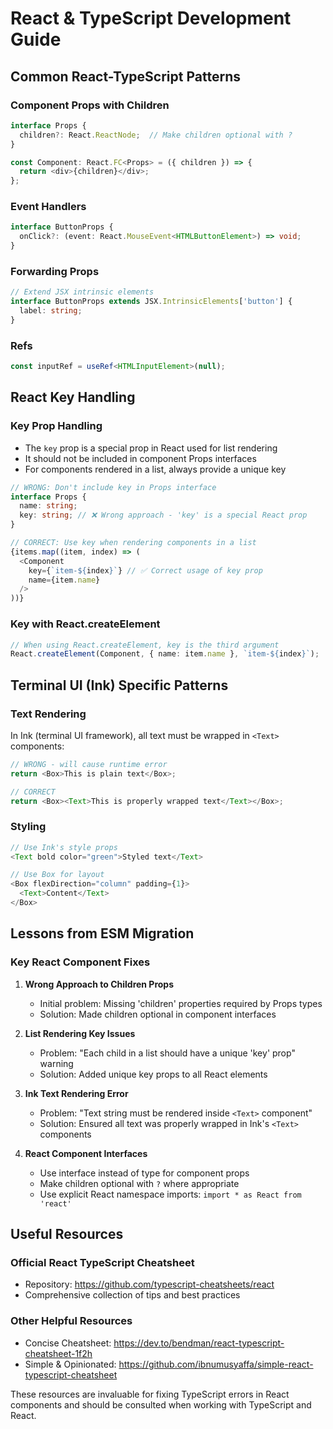 # React & TypeScript Development Guide

## Common React-TypeScript Patterns

### Component Props with Children
```typescript
interface Props {
  children?: React.ReactNode;  // Make children optional with ?
}

const Component: React.FC<Props> = ({ children }) => {
  return <div>{children}</div>;
};
```

### Event Handlers
```typescript
interface ButtonProps {
  onClick?: (event: React.MouseEvent<HTMLButtonElement>) => void;
}
```

### Forwarding Props
```typescript
// Extend JSX intrinsic elements
interface ButtonProps extends JSX.IntrinsicElements['button'] {
  label: string;
}
```

### Refs
```typescript
const inputRef = useRef<HTMLInputElement>(null);
```

## React Key Handling

### Key Prop Handling
- The `key` prop is a special prop in React used for list rendering
- It should not be included in component Props interfaces
- For components rendered in a list, always provide a unique key

```typescript
// WRONG: Don't include key in Props interface
interface Props {
  name: string;
  key: string; // ❌ Wrong approach - 'key' is a special React prop
}

// CORRECT: Use key when rendering components in a list
{items.map((item, index) => (
  <Component 
    key={`item-${index}`} // ✅ Correct usage of key prop
    name={item.name} 
  />
))}
```

### Key with React.createElement
```typescript
// When using React.createElement, key is the third argument
React.createElement(Component, { name: item.name }, `item-${index}`);
```

## Terminal UI (Ink) Specific Patterns

### Text Rendering
In Ink (terminal UI framework), all text must be wrapped in `<Text>` components:

```typescript
// WRONG - will cause runtime error
return <Box>This is plain text</Box>;

// CORRECT
return <Box><Text>This is properly wrapped text</Text></Box>;
```

### Styling
```typescript
// Use Ink's style props
<Text bold color="green">Styled text</Text>

// Use Box for layout
<Box flexDirection="column" padding={1}>
  <Text>Content</Text>
</Box>
```

## Lessons from ESM Migration

### Key React Component Fixes

1. **Wrong Approach to Children Props**
   - Initial problem: Missing 'children' properties required by Props types
   - Solution: Made children optional in component interfaces

2. **List Rendering Key Issues**
   - Problem: "Each child in a list should have a unique 'key' prop" warning
   - Solution: Added unique key props to all React elements

3. **Ink Text Rendering Error**
   - Problem: "Text string must be rendered inside `<Text>` component"
   - Solution: Ensured all text was properly wrapped in Ink's `<Text>` components

4. **React Component Interfaces**
   - Use interface instead of type for component props
   - Make children optional with `?` where appropriate
   - Use explicit React namespace imports: `import * as React from 'react'`

## Useful Resources

### Official React TypeScript Cheatsheet
- Repository: https://github.com/typescript-cheatsheets/react
- Comprehensive collection of tips and best practices

### Other Helpful Resources
- Concise Cheatsheet: https://dev.to/bendman/react-typescript-cheatsheet-1f2h
- Simple & Opinionated: https://github.com/ibnumusyaffa/simple-react-typescript-cheatsheet

These resources are invaluable for fixing TypeScript errors in React components and should be consulted when working with TypeScript and React.